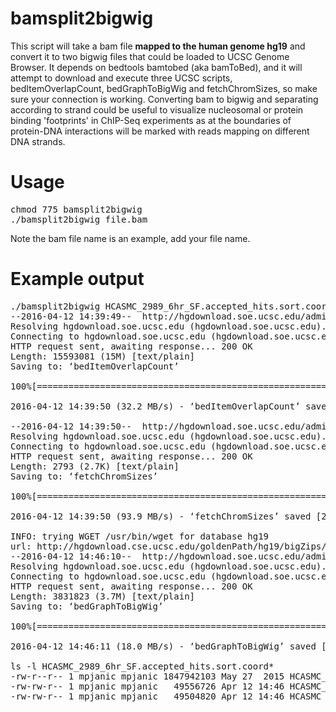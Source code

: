 # bamsplit2bigwig

This script will take a bam file **mapped to the human genome hg19** and convert it to two bigwig files that could be loaded to UCSC Genome Browser. It depends on bedtools bamtobed (aka bamToBed), and it will attempt to download and execute three UCSC scripts, bedItemOverlapCount, bedGraphToBigWig and fetchChromSizes, so make sure your connection is working.
Converting bam to bigwig and separating according to strand could be useful to visualize nucleosomal or protein binding 'footprints' in ChIP-Seq experiments as at the boundaries of protein-DNA interactions will be marked with reads mapping on different DNA strands. 

# Usage

<pre>
chmod 775 bamsplit2bigwig
./bamsplit2bigwig file.bam
</pre>

Note the bam file name is an example, add your file name.

# Example output

<pre>
./bamsplit2bigwig HCASMC_2989_6hr_SF.accepted_hits.sort.coord.bam
--2016-04-12 14:39:49--  http://hgdownload.soe.ucsc.edu/admin/exe/linux.x86_64/bedItemOverlapCount
Resolving hgdownload.soe.ucsc.edu (hgdownload.soe.ucsc.edu)... 128.114.119.163
Connecting to hgdownload.soe.ucsc.edu (hgdownload.soe.ucsc.edu)|128.114.119.163|:80... connected.
HTTP request sent, awaiting response... 200 OK
Length: 15593081 (15M) [text/plain]
Saving to: ‘bedItemOverlapCount’

100%[=======================================================================================================================================================>] 15,593,081  32.2MB/s   in 0.5s

2016-04-12 14:39:50 (32.2 MB/s) - ‘bedItemOverlapCount’ saved [15593081/15593081]

--2016-04-12 14:39:50--  http://hgdownload.soe.ucsc.edu/admin/exe/linux.x86_64/fetchChromSizes
Resolving hgdownload.soe.ucsc.edu (hgdownload.soe.ucsc.edu)... 128.114.119.163
Connecting to hgdownload.soe.ucsc.edu (hgdownload.soe.ucsc.edu)|128.114.119.163|:80... connected.
HTTP request sent, awaiting response... 200 OK
Length: 2793 (2.7K) [text/plain]
Saving to: ‘fetchChromSizes’

100%[=======================================================================================================================================================>] 2,793       --.-K/s   in 0s

2016-04-12 14:39:50 (93.9 MB/s) - ‘fetchChromSizes’ saved [2793/2793]

INFO: trying WGET /usr/bin/wget for database hg19
url: http://hgdownload.cse.ucsc.edu/goldenPath/hg19/bigZips/hg19.chrom.sizes
--2016-04-12 14:46:10--  http://hgdownload.soe.ucsc.edu/admin/exe/linux.x86_64/bedGraphToBigWig
Resolving hgdownload.soe.ucsc.edu (hgdownload.soe.ucsc.edu)... 128.114.119.163
Connecting to hgdownload.soe.ucsc.edu (hgdownload.soe.ucsc.edu)|128.114.119.163|:80... connected.
HTTP request sent, awaiting response... 200 OK
Length: 3831823 (3.7M) [text/plain]
Saving to: ‘bedGraphToBigWig’

100%[=======================================================================================================================================================>] 3,831,823   18.0MB/s   in 0.2s

2016-04-12 14:46:11 (18.0 MB/s) - ‘bedGraphToBigWig’ saved [3831823/3831823]

ls -l HCASMC_2989_6hr_SF.accepted_hits.sort.coord*
-rw-r--r-- 1 mpjanic mpjanic 1847942103 May 27  2015 HCASMC_2989_6hr_SF.accepted_hits.sort.coord.bam
-rw-rw-r-- 1 mpjanic mpjanic   49556726 Apr 12 14:46 HCASMC_2989_6hr_SF.accepted_hits.sort.coord.bam.minus.bw
-rw-rw-r-- 1 mpjanic mpjanic   49504820 Apr 12 14:46 HCASMC_2989_6hr_SF.accepted_hits.sort.coord.bam.plus.bw
</pre>

